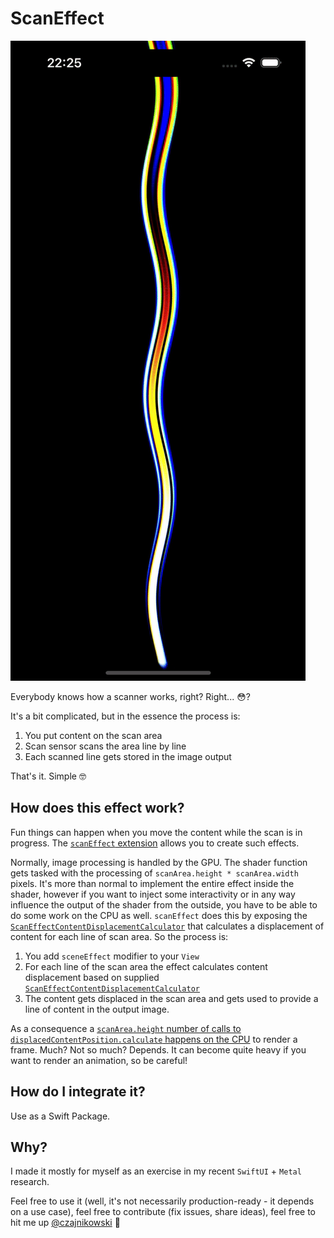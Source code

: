 # ScanEffect

![](https://raw.githubusercontent.com/Czajnikowski/ScanEffect/main/scan-effect.gif)

Everybody knows how a scanner works, right? Right... 😳?

It's a bit complicated, but in the essence the process is:
1. You put content on the scan area
2. Scan sensor scans the area line by line
3. Each scanned line gets stored in the image output

That's it. Simple 🤓

## How does this effect work?

Fun things can happen when you move the content while the scan is in progress. The [`scanEffect` extension](https://github.com/Czajnikowski/ScanEffect/blob/main/Sources/ScanEffect/ScanEffect.swift#L11-L41) allows you to create such effects.

Normally, image processing is handled by the GPU. The shader function gets tasked with the processing of `scanArea.height * scanArea.width` pixels. It's more than normal to implement the entire effect inside the shader, however if you want to inject some interactivity or in any way influence the output of the shader from the outside, you have to be able to do some work on the CPU as well. `scanEffect` does this by exposing the [`ScanEffectContentDisplacementCalculator`](https://github.com/Czajnikowski/ScanEffect/blob/main/Sources/ScanEffect/ScanEffectContentDisplacementCalculator.swift#L11-L32) that calculates a displacement of content for each line of scan area. So the process is:

1. You add `sceneEffect` modifier to your `View`
2. For each line of the scan area the effect calculates content displacement based on supplied [`ScanEffectContentDisplacementCalculator`](https://github.com/Czajnikowski/ScanEffect/blob/main/Sources/ScanEffect/ScanEffectContentDisplacementCalculator.swift#L11-L32)
3. The content gets displaced in the scan area and gets used to provide a line of content in the output image.

As a consequence a [`scanArea.height` number of calls to `displacedContentPosition.calculate` happens on the CPU](https://github.com/Czajnikowski/ScanEffect/blob/main/Sources/ScanEffect/ScanEffect.swift#L115-L128) to render a frame. Much? Not so much? Depends. It can become quite heavy if you want to render an animation, so be careful!

## How do I integrate it?

Use as a Swift Package.

## Why?

I made it mostly for myself as an exercise in my recent `SwiftUI` + `Metal` research.

Feel free to use it (well, it's not necessarily production-ready - it depends on a use case), feel free to contribute (fix issues, share ideas), feel free to hit me up [@czajnikowski](https://twitter.com/czajnikowski) 👋
